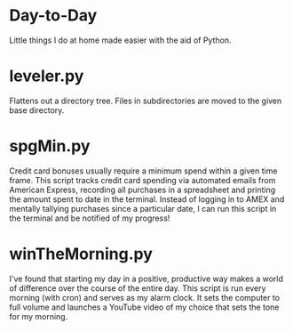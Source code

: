 # Day-to-Day
Little things I do at home made easier with the aid of Python.

# leveler.py
Flattens out a directory tree. Files in subdirectories are moved to the given base directory.

# spgMin.py
Credit card bonuses usually require a minimum spend within a given time frame. 
This script tracks credit card spending via automated emails from American Express, recording all purchases in a spreadsheet and printing the amount spent to date in the terminal. 
Instead of logging in to AMEX and mentally tallying purchases since a particular date, I can run this script in the terminal and be notified of my progress!

# winTheMorning.py
I've found that starting my day in a positive, productive way makes a world of difference over the course of the entire day. 
This script is run every morning (with cron) and serves as my alarm clock. 
It sets the computer to full volume and launches a YouTube video of my choice that sets the tone for my morning.
